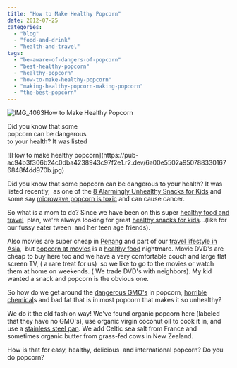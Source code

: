 ```yaml
---
title: "How to Make Healthy Popcorn"
date: 2012-07-25
categories: 
  - "blog"
  - "food-and-drink"
  - "health-and-travel"
tags: 
  - "be-aware-of-dangers-of-popcorn"
  - "best-healthy-popcorn"
  - "healthy-popcorn"
  - "how-to-make-healthy-popcorn"
  - "making-healthy-popcorn-making-popcorn"
  - "the-best-popcorn"
---
```


![IMG_4063](https://pub-ac94b3f306b24c0dba4238943c97f2e1.r2.dev/6a00e5502a9507883301676848f3fe970b.jpg)How to Make Healthy Popcorn

Did you know that some  
popcorn can be dangerous  
to your health? It was listed

<!--more--> ![How to make healthy popcorn](https://pub-ac94b3f306b24c0dba4238943c97f2e1.r2.dev/6a00e5502a9507883301676848f4dd970b.jpg)  
  
Did you know that some popcorn can be dangerous to your health? It was listed recently,  as one of the [8 Alarmingly Unhealthy Snacks for Kids](http://shine.yahoo.com/parenting/8-alarmingly-unhealthy-snacks-kids-201400865.html "8 unhealthy snacks for kids") and some say [microwave popcorn is toxic](http://www.naturalnews.com/034386_microwave_popcorn_diacetyl_lungs.html "popcorn is toxic") and can cause cancer.  
  
So what is a mom to do? Since we have been on this super [healthy food and travel](https://pub-ac94b3f306b24c0dba4238943c97f2e1.r2.dev/2012/06/healthy-food-and-travel.html#more "healthy food and travel")  plan, we're always looking for great [healthy snacks for kids](https://pub-ac94b3f306b24c0dba4238943c97f2e1.r2.dev/2012/07/healthy-snacks-for-kids.html "healthy snacks for kids")...(like for our fussy eater tween  and her teen age friends).  
  
Also movies are super cheap in [Penang](https://pub-ac94b3f306b24c0dba4238943c97f2e1.r2.dev/2012/05/penang-at-night.html "Penang") and part of our [travel lifestyle in Asia](https://pub-ac94b3f306b24c0dba4238943c97f2e1.r2.dev/2011/01/tropical-winter-home-in-penang-malaysia-location-indenpendent-digital-nomad-long-term-travel-tips-.html "Our travel lifestyle in Asia"),  but [popcorn at movies](http://healthfreedoms.org/2009/12/08/just-how-bad-for-you-is-movie-theater-popcorn/ "popcorn at movies bad for you") is a [healthy food](https://pub-ac94b3f306b24c0dba4238943c97f2e1.r2.dev/2012/04/health-organic-raw-foods-and-travel.html "healthy food") nightmare. Movie DVD's are cheap to buy here too and we have a very comfortable couch and large flat screen TV, ( a rare treat for us)  so we like to go to the movies or watch them at home on weekends. ( We trade DVD's with neighbors). My kid wanted a snack and popcorn is the obvious one.  
  
So how do we get around the [dangerous GMO's](http://articles.mercola.com/sites/articles/archive/2011/10/06/dangerous-toxins-from-gmo-foods.aspx "dangerous gmo's ") in popcorn, [horrible chemical](http://www.huffingtonpost.com/2009/12/11/popcorn-toxic-chemical-di_n_388683.html "horrible chemicals in popcorn")s and bad fat that is in most popcorn that makes it so unhealthy?  
  
We do it the old fashion way! We've found organic popcorn here (labeled that they have no GMO's), use organic virgin coconut oil to cook it in, and use a [stainless steel pan](http://melisann.hubpages.com/hub/What-You-Need-To-Know-About-Corn "why use a stainless steel pan for popcorn"). We add Celtic sea salt from France and sometimes organic butter from grass-fed cows in New Zealand.  
  
How is that for easy, healthy, delicious  and international popcorn? Do you do popcorn?
